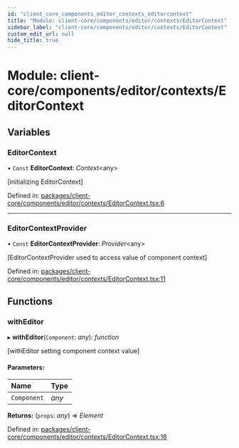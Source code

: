 ```yaml
---
id: "client_core_components_editor_contexts_editorcontext"
title: "Module: client-core/components/editor/contexts/EditorContext"
sidebar_label: "client-core/components/editor/contexts/EditorContext"
custom_edit_url: null
hide_title: true
---
```


# Module: client-core/components/editor/contexts/EditorContext

## Variables

### EditorContext

• `Const` **EditorContext**: *Context*<any\>

[initializing EditorContext]

Defined in: [packages/client-core/components/editor/contexts/EditorContext.tsx:6](https://github.com/xr3ngine/xr3ngine/blob/5a0f83ed8/packages/client-core/components/editor/contexts/EditorContext.tsx#L6)

___

### EditorContextProvider

• `Const` **EditorContextProvider**: *Provider*<any\>

[EditorContextProvider used to access value of component context]

Defined in: [packages/client-core/components/editor/contexts/EditorContext.tsx:11](https://github.com/xr3ngine/xr3ngine/blob/5a0f83ed8/packages/client-core/components/editor/contexts/EditorContext.tsx#L11)

## Functions

### withEditor

▸ **withEditor**(`Component`: *any*): *function*

[withEditor setting component context value]

#### Parameters:

Name | Type |
:------ | :------ |
`Component` | *any* |

**Returns:** (`props`: *any*) => *Element*

Defined in: [packages/client-core/components/editor/contexts/EditorContext.tsx:16](https://github.com/xr3ngine/xr3ngine/blob/5a0f83ed8/packages/client-core/components/editor/contexts/EditorContext.tsx#L16)
